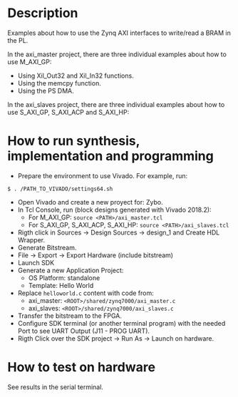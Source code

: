 # Description

Examples about how to use the Zynq AXI interfaces to write/read a BRAM in the PL.

In the axi_master project, there are three individual examples about how to use M_AXI_GP:
* Using Xil_Out32 and Xil_In32 functions.
* Using the memcpy function.
* Using the PS DMA.

In the axi_slaves project, there are three individual examples about how to use S_AXI_GP, S_AXI_ACP and S_AXI_HP:

# How to run synthesis, implementation and programming

* Prepare the environment to use Vivado. For example, run:
```
$ . /PATH_TO_VIVADO/settings64.sh
```
* Open Vivado and create a new proyect for: Zybo.
* In Tcl Console, run (block designs generated with Vivado 2018.2):
  * For M_AXI_GP: `source <PATH>/axi_master.tcl`
  * For S_AXI_GP, S_AXI_ACP, S_AXI_HP: `source <PATH>/axi_slaves.tcl`
* Rigth click in Sources -> Design Sources -> design_1 and Create HDL Wrapper.
* Generate Bitstream.
* File -> Export -> Export Hardware (include bitstream)
* Launch SDK
* Generate a new Application Project:
  * OS Platform: standalone
  * Template: Hello World
* Replace `helloworld.c` content with code from:
  * axi_master: `<ROOT>/shared/zynq7000/axi_master.c`
  * axi_slaves: `<ROOT>/shared/zynq7000/axi_slaves.c`
* Transfer the bitstream to the FPGA.
* Configure SDK terminal (or another terminal program) with the needed Port to see UART Output (J11 - PROG UART).
* Rigth Click over the SDK project -> Run As -> Launch on hardware.

# How to test on hardware

See results in the serial terminal.
